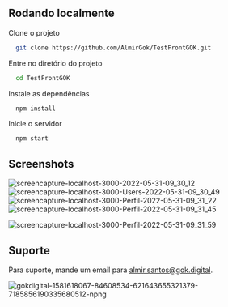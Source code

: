 
## Rodando localmente

Clone o projeto

```bash
  git clone https://github.com/AlmirGok/TestFrontGOK.git
```

Entre no diretório do projeto

```bash
  cd TestFrontGOK
```

Instale as dependências

```bash
  npm install
```

Inicie o servidor

```bash
  npm start
```


## Screenshots
![screencapture-localhost-3000-2022-05-31-09_30_12](https://user-images.githubusercontent.com/103596010/171175587-332f5867-d40e-4209-a48c-2b58dcefd296.png)
![screencapture-localhost-3000-Users-2022-05-31-09_30_49](https://user-images.githubusercontent.com/103596010/171175585-6ad850ac-26ea-4619-8d5f-3b74b89ad8c6.png)
![screencapture-localhost-3000-Perfil-2022-05-31-09_31_22](https://user-images.githubusercontent.com/103596010/171175584-53d8419f-3fa7-4ead-85c4-0d0bc12798ae.png)
![screencapture-localhost-3000-Perfil-2022-05-31-09_31_45](https://user-images.githubusercontent.com/103596010/171175581-a3362841-1c13-450b-9b68-a641eab904fa.png)

![screencapture-localhost-3000-Perfil-2022-05-31-09_31_59](https://user-images.githubusercontent.com/103596010/171175577-3befa38d-c9ca-403a-aaf3-761493afbd33.png)


## Suporte

Para suporte, mande um email para almir.santos@gok.digital.



![gokdigital-1581618067-84608534-621643655321379-7185856190335680512-npng](https://user-images.githubusercontent.com/103596010/171176036-45b0817c-f918-4eb7-bf8f-d54fe795aabc.png)

